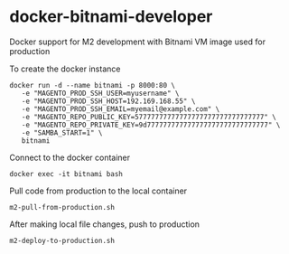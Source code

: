 # docker-bitnami-developer
Docker support for M2 development with Bitnami VM image used for production


To create the docker instance

    docker run -d --name bitnami -p 8000:80 \
       -e "MAGENTO_PROD_SSH_USER=myusername" \
       -e "MAGENTO_PROD_SSH_HOST=192.169.168.55" \
       -e "MAGENTO_PROD_SSH_EMAIL=myemail@example.com" \
       -e "MAGENTO_REPO_PUBLIC_KEY=57777777777777777777777777777777" \
       -e "MAGENTO_REPO_PRIVATE_KEY=9d777777777777777777777777777777" \
       -e "SAMBA_START=1" \
       bitnami

Connect to the docker container

    docker exec -it bitnami bash

Pull code from production to the local container

    m2-pull-from-production.sh

After making local file changes, push to production

    m2-deploy-to-production.sh
